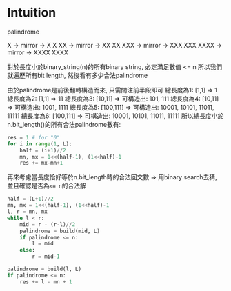 # Intuition

palindrome

X -> mirror -> X X
XX -> mirror -> XX XX
XXX -> mirror -> XXX XXX
XXXX -> mirror -> XXXX XXXX

對於長度小於binary_string(n)的所有binary string, 必定滿足數值 <= n
所以我們就遍歷所有bit length, 然後看有多少合法palindrome

由於palindrome是前後翻轉構造而來, 只需關注前半段即可
總長度為1: [1,1] => 1
總長度為2: [1,1] => 11
總長度為3: [10,11] => 可構造出: 101, 111
總長度為4: [10,11] => 可構造出: 1001, 1111
總長度為5: [100,111] => 可構造出: 10001, 10101, 11011, 11111
總長度為6: [100,111] => 可構造出: 10001, 10101, 11011, 11111
所以總長度小於n.bit_length()的所有合法palindrome數有:
```py
res = 1 # for "0"
for i in range(1, L):
    half = (i+1)//2
    mn, mx = 1<<(half-1), (1<<half)-1
    res += mx-mn+1
```

再來考慮當長度恰好等於n.bit_length時的合法回文數
=> 用binary search去猜, 並且確認是否為`<= n`的合法解
```py
half = (L+1)//2
mn, mx = 1<<(half-1), (1<<half)-1
l, r = mn, mx
while l < r:
    mid = r - (r-l)//2
    palindrome = build(mid, L)
    if palindrome <= n:
        l = mid
    else:
        r = mid-1

palindrome = build(l, L)
if palindrome <= n:
    res += l - mn + 1
```